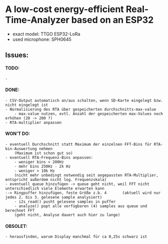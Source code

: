 # A low-cost energy-efficient Real-Time-Analyzer based on an ESP32
- exact model: TTGO ESP32-LoRa
- used microphone: SPH0645


## Issues:
#### TODO:
    -
#### DONE:
    - CSV-Output automatisch an/aus schalten, wenn SD-Karte eingelegt bzw. nicht eingelegt ist
    - Normalisierung des RTA über gespeicherten durchschnitts-max-value
        - max-value nutzen, evtl. Anzahl der gespeicherten max-Values noch erhöhen (20 -> 200 ?)
    - RTA-multiplier anpassen

#### WON'T DO:
    - eventuell Durchschnitt statt Maximum der einzelnen FFT-Bins für RTA-bin-Auswertung nehmen 
        (Maximum ist schon gut so)
    - eventuell RTA-Frequenz-Bins anpassen:
        - weniger bins < 200Hz
        - mehr bins 250Hz - 2k Hz
        - weniger > 10k Hz
        (nicht mehr unbedingt notwendig seit angepassten RTA-Multiplier, entspricht außerdem nicht log. Frequenzskala)
    - eventuell queue hinzufügen -> queue geht nicht, weil FFT nicht unterschiedlich viele Elemente erwarten kann
    --> Ringpuffer hinzufügen, feste Größe z.b. 4       (aktuell wird nur jedes 2. bis 3. gelesene sample analysiert)
        - i2s_read() pusht gelesene samples in puffer
        - analyze() popt alle verfügbaren (4) samples aus queue und berechnet FFT
        (geht nicht, Analyse dauert auch hier zu lange)

#### OBSOLET:
    - herausfinden, warum Display manchmal für ca 0,25s schwarz ist
